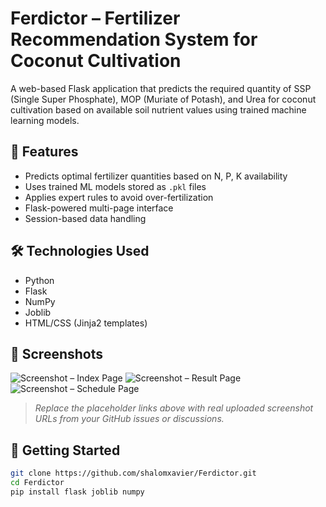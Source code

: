 # Ferdictor – Fertilizer Recommendation System for Coconut Cultivation

A web-based Flask application that predicts the required quantity of SSP (Single Super Phosphate), MOP (Muriate of Potash), and Urea for coconut cultivation based on available soil nutrient values using trained machine learning models.

## 🔧 Features

- Predicts optimal fertilizer quantities based on N, P, K availability  
- Uses trained ML models stored as `.pkl` files  
- Applies expert rules to avoid over-fertilization  
- Flask-powered multi-page interface  
- Session-based data handling  

## 🛠️ Technologies Used

- Python  
- Flask  
- NumPy  
- Joblib  
- HTML/CSS (Jinja2 templates)  

## 📸 Screenshots

![Screenshot – Index Page](https://github.com/user-attachments/assets/placeholder1)
![Screenshot – Result Page](https://github.com/user-attachments/assets/placeholder2)
![Screenshot – Schedule Page](https://github.com/user-attachments/assets/placeholder3)

> _Replace the placeholder links above with real uploaded screenshot URLs from your GitHub issues or discussions._

## 🚀 Getting Started

```bash
git clone https://github.com/shalomxavier/Ferdictor.git
cd Ferdictor
pip install flask joblib numpy
